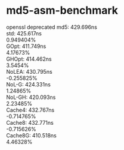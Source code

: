 # md5-asm-benchmark

openssl deprecated md5: 429.696ns  
std: 425.617ns  
0.949404%  
GOpt: 411.749ns  
4.17673%  
GHOpt: 414.462ns  
3.5454%  
NoLEA: 430.795ns  
-0.255825%  
NoL-G: 424.331ns  
1.24865%  
NoL-GH: 420.093ns  
2.23485%  
Cache4: 432.767ns  
-0.714765%  
Cache8: 432.771ns  
-0.715626%  
Cache8G: 410.518ns  
4.46328%
